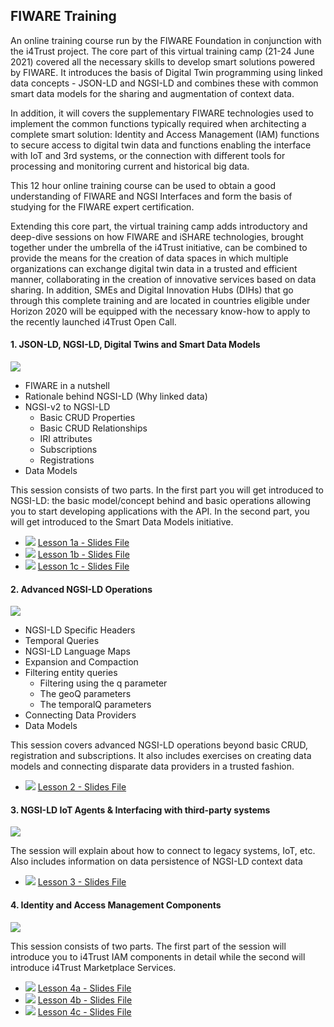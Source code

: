 <h2>FIWARE Training</h2>

An online training course run by the FIWARE Foundation in conjunction with the i4Trust project. The core part of this
virtual training camp (21-24 June 2021) covered all the necessary skills to develop smart solutions powered by FIWARE.
It introduces the basis of Digital Twin programming using linked data concepts - JSON-LD and NGSI-LD and combines these
with common smart data models for the sharing and augmentation of context data.

In addition, it will covers the supplementary FIWARE technologies used to implement the common functions typically
required when architecting a complete smart solution: Identity and Access Management (IAM) functions to secure access to
digital twin data and functions enabling the interface with IoT and 3rd systems, or the connection with different tools
for processing and monitoring current and historical big data.

This 12 hour online training course can be used to obtain a good understanding of FIWARE and NGSI Interfaces and form
the basis of studying for the FIWARE expert certification.

Extending this core part, the virtual training camp adds introductory and deep-dive sessions on how FIWARE and iSHARE
technologies, brought together under the umbrella of the i4Trust initiative, can be combined to provide the means for
the creation of data spaces in which multiple organizations can exchange digital twin data in a trusted and efficient
manner, collaborating in the creation of innovative services based on data sharing. In addition, SMEs and Digital
Innovation Hubs (DIHs) that go through this complete training and are located in countries eligible under Horizon 2020
will be equipped with the necessary know-how to apply to the recently launched i4Trust Open Call.

#### 1. JSON-LD, NGSI-LD, Digital Twins and Smart Data Models

[![](https://fiware.github.io/academy/img/training.jpg)](https://www.youtube.com/watch?v=dfigPKx99Bs)

<!-- textlint-disable write-good -->

-   FIWARE in a nutshell
-   Rationale behind NGSI-LD (Why linked data)
-   NGSI-v2 to NGSI-LD
    -   Basic CRUD Properties
    -   Basic CRUD Relationships
    -   IRI attributes
    -   Subscriptions
    -   Registrations
-   Data Models

This session consists of two parts. In the first part you will get introduced to NGSI-LD: the basic model/concept behind
and basic operations allowing you to start developing applications with the API. In the second part, you will get
introduced to the Smart Data Models initiative.

-   ![](https://fiware.github.io/academy/img/pdf.png)
    [Lesson 1a - Slides File](https://www.slideshare.net/FI-WARE/fiware-training-jsonld-and-ngsild)
-   ![](https://fiware.github.io/academy/img/pdf.png)
    [Lesson 1b - Slides File](https://www.slideshare.net/FI-WARE/fiware-training-ngsild-introduction)
-   ![](https://fiware.github.io/academy/img/pdf.png)
    [Lesson 1c - Slides File](https://www.slideshare.net/FI-WARE/fiware-training-smart-data-models)

#### 2. Advanced NGSI-LD Operations

[![](https://fiware.github.io/academy/img/training.jpg)](https://www.youtube.com/watch?v=tcfJOx7g7jI)

-   NGSI-LD Specific Headers
-   Temporal Queries
-   NGSI-LD Language Maps
-   Expansion and Compaction
-   Filtering entity queries
    -   Filtering using the q parameter
    -   The geoQ parameters
    -   The temporalQ parameters
-   Connecting Data Providers
-   Data Models

This session covers advanced NGSI-LD operations beyond basic CRUD, registration and subscriptions. It also includes
exercises on creating data models and connecting disparate data providers in a trusted fashion.

-   ![](https://fiware.github.io/academy/img/pdf.png)
    [Lesson 2 - Slides File](https://www.slideshare.net/FI-WARE/fiware-training-ngsi-ld-advanced-operationspptx)

#### 3. NGSI-LD IoT Agents & Interfacing with third-party systems

[![](https://fiware.github.io/academy/img/training.jpg)](https://www.youtube.com/watch?v=H2DIGqzO62k)

The session will explain about how to connect to legacy systems, IoT, etc. Also includes information on data persistence
of NGSI-LD context data

-   ![](https://fiware.github.io/academy/img/pdf.png)
    [Lesson 3 - Slides File](https://www.slideshare.net/FI-WARE/fiware-training-iot-and-legacy)

#### 4. Identity and Access Management Components

[![](https://fiware.github.io/academy/img/training.jpg)](https://www.youtube.com/watch?v=LFTpuE_2ANU)

This session consists of two parts. The first part of the session will introduce you to i4Trust IAM components in detail
while the second will introduce i4Trust Marketplace Services.

-   ![](https://fiware.github.io/academy/img/pdf.png)
    [Lesson 4a - Slides File](https://www.slideshare.net/FI-WARE/fiware-training-api-umbrella)
-   ![](https://fiware.github.io/academy/img/pdf.png)
    [Lesson 4b - Slides File](https://www.slideshare.net/FI-WARE/fiware-training-identity-management-access-control)
-   ![](https://fiware.github.io/academy/img/pdf.png)
    [Lesson 4c - Slides File](https://www.slideshare.net/FI-WARE/fiware-training-fiware-training-i4trust-marketplace)
